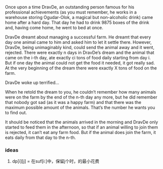 Once upon a time DravDe, an outstanding person famous for his professional achievements (as you must remember, he works in a warehouse storing Ogudar-Olok, a magical but non-alcoholic drink) came home after a hard day. That day he had to drink 9875 boxes of the drink and, having come home, he went to bed at once.

DravDe dreamt about managing a successful farm. He dreamt that every day one animal came to him and asked him to let it settle there. However, DravDe, being unimaginably kind, could send the animal away and it went, rejected. There were exactly n days in DravDe’s dream and the animal that came on the i-th day, ate exactly ci tons of food daily starting from day i. But if one day the animal could not get the food it needed, it got really sad. At the very beginning of the dream there were exactly X tons of food on the farm.

DravDe woke up terrified...

When he retold the dream to you, he couldn’t remember how many animals were on the farm by the end of the n-th day any more, but he did remember that nobody got sad (as it was a happy farm) and that there was the maximum possible amount of the animals. That’s the number he wants you to find out.

It should be noticed that the animals arrived in the morning and DravDe only started to feed them in the afternoon, so that if an animal willing to join them is rejected, it can’t eat any farm food. But if the animal does join the farm, it eats daily from that day to the n-th.

### ideas
1. dp[i][j] = 在suf[i:]中，保留j个时，的最小花费